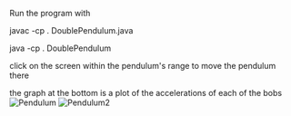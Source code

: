Run the program with

javac -cp . DoublePendulum.java

java -cp . DoublePendulum

click on the screen within the pendulum's range to move the pendulum there

the graph at the bottom is a plot of the accelerations of each of the bobs
![Pendulum](https://github.com/jacksonk3lly/DoublePendulum/assets/132036816/e3b2ca58-6575-419b-bcf4-8a87d1001edd)
![Pendulum2](https://github.com/jacksonk3lly/DoublePendulum/assets/132036816/e9691c01-b53d-43df-9ecb-c4c000995616)
